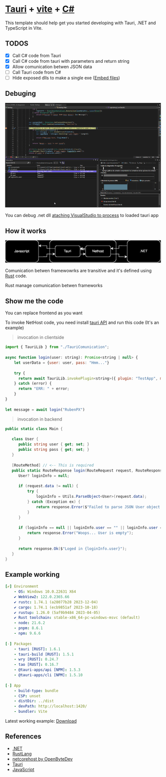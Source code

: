 # [Tauri](https://tauri.app) + [vite](https://vitejs.dev) + [C#](https://dotnet.microsoft.com/languages/csharp)

This template should help get you started developing with Tauri, .NET and TypeScript in Vite. 

## TODOS
- [X] Call C# code from Tauri
- [X] Call C# code from tauri with parameters and return string
- [X] Allow comunication betwen JSON data
- [ ] Call Tauri code from C#
- [ ] Hide exposed dlls to make a single exe ([Embed files](https://tauri.app/v1/guides/building/resources/))

## Debuging

![Debug screenshot](README-assets/DebugScreenshot.png)

You can debug .net dll [ataching VisualStudio to process](https://learn.microsoft.com/en-us/visualstudio/debugger/attach-to-running-processes-with-the-visual-studio-debugger) to loaded tauri app

## How it works

![Comunication betwen frameworks](README-assets/Comunication.drawio.svg)

Comunication betwen framewowrks are transitive and it's defined using [Rust](https://www.rust-lang.org) code.

Rust manage comunication betwen frameworks

## Show me the code

You can replace frontend as you want

To invoke NetHost code, you need install [tauri API](https://www.npmjs.com/package/@tauri-apps/api) and run this code (It's an example)

> invocation in clientside
```javascript
import { TauriLib } from "./TauriComunication";

async function login(user: string): Promise<string | null> {
    let userData = {user: user, pass: "Hmm..."}

    try {
      return await TauriLib.invokePlugin<string>({ plugin: "TestApp", method: "login", data: userData });
    } catch (error) {
      return "ERR: " + error;
    }
}

let message = await login("RubenPX")
```

> invocation in backend
```C#
public static class Main {

   class User {
      public string user { get; set; }
      public string pass { get; set; }
   }

   [RouteMethod] // <-- This is required
   public static RouteResponse login(RouteRequest request, RouteResponse response) {
      User? loginInfo = null;

      if (request.data != null) {
          try {
              loginInfo = Utils.ParseObject<User>(request.data);
          } catch (Exception ex) {
              return response.Error($"Failed to parse JSON User object: {ex.Message}");
          }
      }

      if (loginInfo == null || loginInfo.user == "" || loginInfo.user == null) {
          return response.Error("Woops... User is empty");
      }

      return response.Ok($"Loged in {loginInfo.user}");
   }
}
```

## Example working

```yaml
[✔] Environment
    - OS: Windows 10.0.22631 X64
    ✔ WebView2: 122.0.2365.66
    ✔ rustc: 1.74.1 (a28077b28 2023-12-04)
    ✔ cargo: 1.74.1 (ecb9851af 2023-10-18)
    ✔ rustup: 1.26.0 (5af9b9484 2023-04-05)
    ✔ Rust toolchain: stable-x86_64-pc-windows-msvc (default)
    - node: 21.6.2
    - pnpm: 8.6.1
    - npm: 9.6.6

[-] Packages
    - tauri [RUST]: 1.6.1
    - tauri-build [RUST]: 1.5.1
    - wry [RUST]: 0.24.7
    - tao [RUST]: 0.16.7
    - @tauri-apps/api [NPM]: 1.5.3
    - @tauri-apps/cli [NPM]: 1.5.10

[-] App
    - build-type: bundle
    - CSP: unset
    - distDir: ../dist
    - devPath: http://localhost:1420/
    - bundler: Vite
```

Latest working example: [Download](https://github.com/RubenPX/TauriNET/releases/download/0.1.4/TauriNET_example.zip)

## References
- [.NET](https://learn.microsoft.com/dotnet/core/introduction)
- [RustLang](https://www.rust-lang.org/es)
- [netcorehost by OpenByteDev](https://github.com/OpenByteDev/netcorehost)
- [Tauri](https://tauri.app)
- [JavaScript](https://developer.mozilla.org/es/docs/Web/JavaScript)
